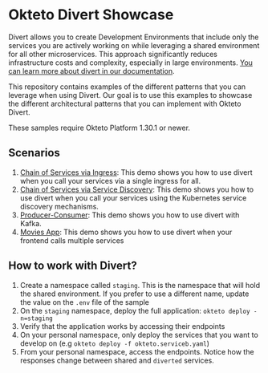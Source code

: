 # Okteto Divert Showcase

Divert allows you to create Development Environments that include only the services you are actively working on while leveraging a shared environment for all other microservices. This approach significantly reduces infrastructure costs and complexity, especially in large environments. [You can learn more about divert in our documentation](https://www.okteto.com/docs/tutorials/divert/).

This repository contains examples of the different patterns that you can leverage when using Divert. Our goal is to use this examples to showcase the different architectural patterns that you can implement with Okteto Divert.

These samples require Okteto Platform 1.30.1 or newer.

## Scenarios

1. [Chain of Services via Ingress](chain-of-services-via-ingress): This demo shows you how to use divert when you call your services via a single ingress for all.
1. [Chain of Services via Service Discovery](chain-of-services-via-discovery): This demo shows you how to use divert when you call your services using the Kubernetes service discovery mechanisms.
1. [Producer-Consumer](producer-consumer): This demo shows you how to use divert with Kafka.
1. [Movies App](https://github.com/okteto/movies-catalog): This demo shows you how to use divert when your frontend calls multiple services

## How to work with Divert?

1. Create a namespace called `staging`. This is the namespace that will hold the shared environment. If you prefer to use a different name, update the value on the `.env` file of the sample
2. On the `staging` namespace, deploy the full application: `okteto deploy -n=staging`
3. Verify that the application works by accessing their endpoints
4. On your personal namespace, only deploy the services that you want to develop on (e.g `okteto deploy -f okteto.serviceb.yaml`)
5. From your personal namespace, access the endpoints. Notice how the responses change between shared and `diverted` services.

